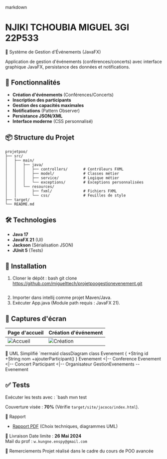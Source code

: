  
markdown
# NJIKI TCHOUBIA MIGUEL 3GI 22P533
📅 Système de Gestion d'Événements (JavaFX)

Application de gestion d'événements (conférences/concerts) avec interface graphique JavaFX, persistance des données et notifications.

## 🚀 Fonctionnalités
- **Création d'événements** (Conférences/Concerts)
- **Inscription des participants**
- **Gestion des capacités maximales**
- **Notifications** (Pattern Observer)
- **Persistance JSON/XML**
- **Interface moderne** (CSS personnalisé)

## 📦 Structure du Projet
```
projetpoo/
├── src/
│   ├── main/
│   │   ├── java/
│   │   │   ├── controllers/       # Contrôleurs FXML
│   │   │   ├── model/             # Classes métier
│   │   │   ├── service/           # Logique métier
│   │   │   └── exceptions/        # Exceptions personnalisées
│   │   └── resources/
│   │       ├── fxml/              # Fichiers FXML
│   │       └── css/               # Feuilles de style
├── target/
└── README.md
```

## 🛠 Technologies
- **Java 17**
- **JavaFX 21** (UI)
- **Jackson** (Sérialisation JSON)
- **JUnit 5** (Tests)

## 🔧 Installation
1. Cloner le dépôt :
   bash
   git clone https://github.com/miguelttech/projetpoogestionevenement.git
   ```
2. Importer dans  intellij comme projet Maven/Java.
3. Exécuter App.java (Module path requis : JavaFX 21).

## 📸 Captures d'écran
| Page d'accueil | Création d'événement |
|----------------|-----------------------|
| ![Accueil](https://i.imgur.com/abc123.jpg) | ![Création](https://i.imgur.com/def456.jpg) |
 📝 UML Simplifié
 `mermaid
classDiagram
    class Evenement {
        +String id
        +String nom
        +ajouterParticipant()
    }
    Evenement <|-- Conference
    Evenement <|-- Concert
    Participant <|-- Organisateur
    GestionEvenements -- Evenement

## ✅ Tests
Exécuter les tests avec :
`bash
mvn test

Couverture visée : **70%** (Vérifie `target/site/jacoco/index.html`).

 📄 Rapport
- [Rapport PDF](/docs/Rapport.pdf) (Choix techniques, diagrammes UML)

 📅 Livraison
Date limite : **26 Mai 2024**  
Mail du prof : `w.kungne.enspy@gmail.com`

🙏 Remerciements
Projet réalisé dans le cadre du cours de POO avancée



 

 
